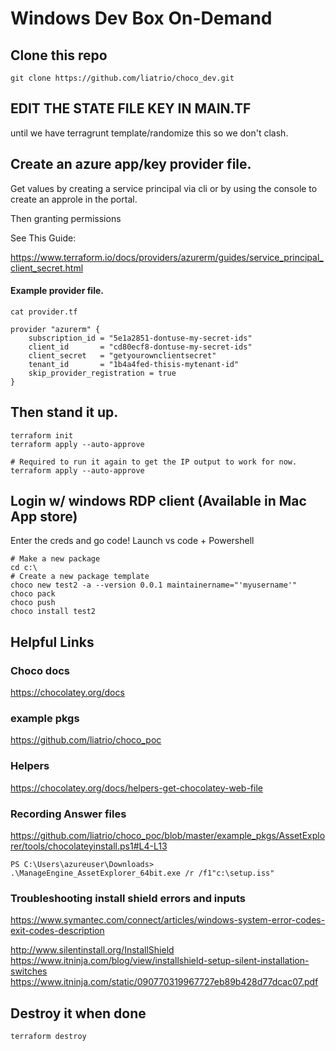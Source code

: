 # Windows Dev Box On-Demand


## Clone this repo

```
git clone https://github.com/liatrio/choco_dev.git

```
## EDIT THE STATE FILE KEY IN MAIN.TF

 until we have terragrunt template/randomize this so we don't clash.

## Create an azure app/key provider file. 

Get values by creating a service principal via cli
 or
by using the console to create an approle in the portal.

Then granting permissions

See This Guide:

https://www.terraform.io/docs/providers/azurerm/guides/service_principal_client_secret.html

#### Example provider file.

```
cat provider.tf

provider "azurerm" {
    subscription_id = "5e1a2851-dontuse-my-secret-ids"
    client_id       = "cd80ecf8-dontuse-my-secret-ids"
    client_secret   = "getyourownclientsecret"
    tenant_id       = "1b4a4fed-thisis-mytenant-id"
    skip_provider_registration = true
}

```

## Then stand it up. 
```
terraform init
terraform apply --auto-approve

# Required to run it again to get the IP output to work for now.
terraform apply --auto-approve
```
## Login w/ windows RDP client (Available in Mac App store)

Enter the creds and go code!
Launch vs code + Powershell
```
# Make a new package
cd c:\
# Create a new package template 
choco new test2 -a --version 0.0.1 maintainername="'myusername'"
choco pack
choco push
choco install test2

```
## Helpful Links
### Choco docs
https://chocolatey.org/docs

### example pkgs
https://github.com/liatrio/choco_poc



### Helpers
https://chocolatey.org/docs/helpers-get-chocolatey-web-file

### Recording Answer files
https://github.com/liatrio/choco_poc/blob/master/example_pkgs/AssetExplorer/tools/chocolateyinstall.ps1#L4-L13
```
PS C:\Users\azureuser\Downloads> .\ManageEngine_AssetExplorer_64bit.exe /r /f1"c:\setup.iss"
```

### Troubleshooting install shield errors and inputs
https://www.symantec.com/connect/articles/windows-system-error-codes-exit-codes-description

http://www.silentinstall.org/InstallShield
https://www.itninja.com/blog/view/installshield-setup-silent-installation-switches
https://www.itninja.com/static/090770319967727eb89b428d77dcac07.pdf



## Destroy it when done

```
terraform destroy
```
